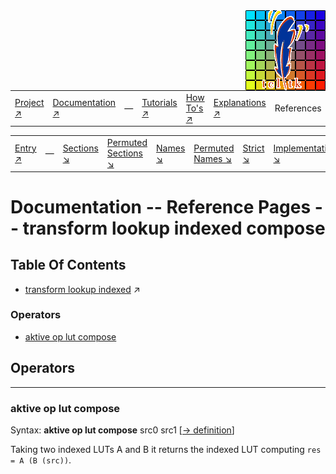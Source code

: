 <img src='../assets/aktive-logo-128.png' style='float:right;'>

||||||||
|---|---|---|---|---|---|---|
|[Project ↗](../../README.md)|[Documentation ↗](../index.md)|&mdash;|[Tutorials ↗](../tutorials.md)|[How To's ↗](../howtos.md)|[Explanations ↗](../explanations.md)|References|

|||||||||
|---|---|---|---|---|---|---|---|
|[Entry ↗](index.md)|&mdash;|[Sections ↘](bysection.md)|[Permuted Sections ↘](bypsection.md)|[Names ↘](byname.md)|[Permuted Names ↘](bypname.md)|[Strict ↘](strict.md)|[Implementations ↘](bylang.md)|

# Documentation -- Reference Pages -- transform lookup indexed compose

## Table Of Contents

  - [transform lookup indexed](transform_lookup_indexed.md) ↗


### Operators

 - [aktive op lut compose](#op_lut_compose)

## Operators

---
### <a name='op_lut_compose'></a> aktive op lut compose

Syntax: __aktive op lut compose__ src0 src1 [[→ definition](../../../../file?ci=trunk&ln=64&name=etc/transformer/filter/lookup.tcl)]

Taking two indexed LUTs A and B it returns the indexed LUT computing `res = A (B (src))`.


